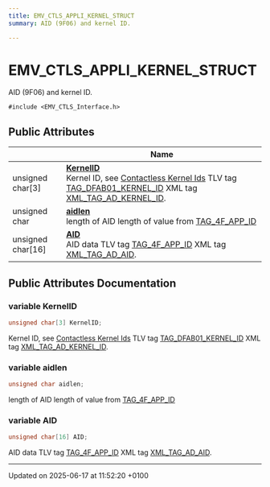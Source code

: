 ```yaml
---
title: EMV_CTLS_APPLI_KERNEL_STRUCT
summary: AID (9F06) and kernel ID. 

---
```


# EMV_CTLS_APPLI_KERNEL_STRUCT



AID (9F06) and kernel ID. 


`#include <EMV_CTLS_Interface.h>`

## Public Attributes

|                | Name           |
| -------------- | -------------- |
| unsigned char[3] | **[KernelID](struct_e_m_v___c_t_l_s___a_p_p_l_i___k_e_r_n_e_l___s_t_r_u_c_t.md#variable-kernelid)** <br>Kernel ID, see [Contactless Kernel Ids]()   TLV tag [TAG_DFAB01_KERNEL_ID]()   XML tag [XML_TAG_AD_KERNEL_ID]().  |
| unsigned char | **[aidlen](struct_e_m_v___c_t_l_s___a_p_p_l_i___k_e_r_n_e_l___s_t_r_u_c_t.md#variable-aidlen)** <br>length of AID    length of value from [TAG_4F_APP_ID]() |
| unsigned char[16] | **[AID](struct_e_m_v___c_t_l_s___a_p_p_l_i___k_e_r_n_e_l___s_t_r_u_c_t.md#variable-aid)** <br>AID data    TLV tag [TAG_4F_APP_ID]()   XML tag [XML_TAG_AD_AID]().  |

## Public Attributes Documentation

### variable KernelID

```cpp
unsigned char[3] KernelID;
```

Kernel ID, see [Contactless Kernel Ids]()   TLV tag [TAG_DFAB01_KERNEL_ID]()   XML tag [XML_TAG_AD_KERNEL_ID](). 

### variable aidlen

```cpp
unsigned char aidlen;
```

length of AID    length of value from [TAG_4F_APP_ID]()

### variable AID

```cpp
unsigned char[16] AID;
```

AID data    TLV tag [TAG_4F_APP_ID]()   XML tag [XML_TAG_AD_AID](). 

-------------------------------

Updated on 2025-06-17 at 11:52:20 +0100
